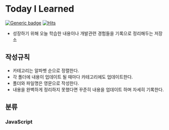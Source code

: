 # Today I Learned
[![Generic badge](https://img.shields.io/badge/version-2021.4.27-blue.svg)](https://github.com/changsu1993/TIL) [![Hits](https://hits.seeyoufarm.com/api/count/incr/badge.svg?url=https%3A%2F%2Fgithub.com%2Fchangsu1993&count_bg=%2379C83D&title_bg=%23555555&icon=&icon_color=%23E7E7E7&title=hits&edge_flat=false)](https://hits.seeyoufarm.com)

- 성장하기 위해 오늘 학습한 내용이나 개발관련 경험들을 기록으로 정리해두는 저장소

## 작성규칙
- 카테고리는 알파벳 순으로 정렬한다.
- 각 폴더에 내용이 업데이트 될 때마다 카테고리에도 업데이트한다.
- 폴더와 파일명은 영문으로 작성한다.
- 내용을 완벽하게 정리하지 못했다면 꾸준히 내용을 업데이트 하며 자세히 기록한다.

## 분류

### JavaScript

